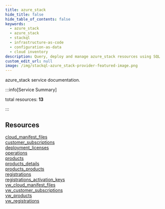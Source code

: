 ```yaml
---
title: azure_stack
hide_title: false
hide_table_of_contents: false
keywords:
  - azure_stack
  - azure_stack
  - stackql
  - infrastructure-as-code
  - configuration-as-data
  - cloud inventory
description: Query, deploy and manage azure_stack resources using SQL
custom_edit_url: null
image: /img/stackql-azure_stack-provider-featured-image.png
---
```


azure_stack service documentation.

:::info[Service Summary]

total resources: __13__  

:::

## Resources
<div class="row">
<div class="providerDocColumn">
<a href="/services/azure_stack/cloud_manifest_files/">cloud_manifest_files</a><br />
<a href="/services/azure_stack/customer_subscriptions/">customer_subscriptions</a><br />
<a href="/services/azure_stack/deployment_licenses/">deployment_licenses</a><br />
<a href="/services/azure_stack/operations/">operations</a><br />
<a href="/services/azure_stack/products/">products</a><br />
<a href="/services/azure_stack/products_details/">products_details</a><br />
<a href="/services/azure_stack/products_products/">products_products</a>
</div>
<div class="providerDocColumn">
<a href="/services/azure_stack/registrations/">registrations</a><br />
<a href="/services/azure_stack/registrations_activation_keys/">registrations_activation_keys</a><br />
<a href="/services/azure_stack/vw_cloud_manifest_files/">vw_cloud_manifest_files</a><br />
<a href="/services/azure_stack/vw_customer_subscriptions/">vw_customer_subscriptions</a><br />
<a href="/services/azure_stack/vw_products/">vw_products</a><br />
<a href="/services/azure_stack/vw_registrations/">vw_registrations</a>
</div>
</div>